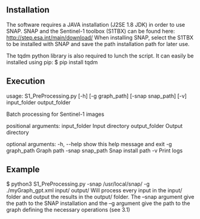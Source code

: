 ## Installation

The software requires a JAVA installation (J2SE 1.8 JDK) in order to use SNAP.
SNAP and the Sentinel-1 toolbox (S1TBX) can be found here: http://step.esa.int/main/download/ 
When installing SNAP, select the S1TBX to be installed with SNAP and save the path installation path for later use.

The tqdm python library is also required to lunch the script. It can easily be installed using pip:
$ pip install tqdm

## Execution

usage: S1_PreProcessing.py [-h] [-g graph_path] [-snap snap_path] [-v]
                           input_folder output_folder

Batch processing for Sentinel-1 images

positional arguments:
  input_folder     Input directory
  output_folder    Output directory

optional arguments:
  -h, --help       show this help message and exit
  -g graph_path    Graph path
  -snap snap_path  Snap install path
  -v               Print logs

## Example

$ python3 S1_PreProcessing.py -snap /usr/local/snap/ -g ./myGraph_gpt.xml input/ output/
Will process every input in the input/ folder and output the results in the output/ folder. 
The –snap argument give the path to the SNAP installation and the –g argument give the path to the graph defining the necessary operations (see 3.1)
